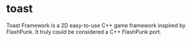 toast
=====

Toast Framework is a 2D easy-to-use C++ game framework inspired by FlashPunk. It truly could be considered a C++ FlashPunk port.